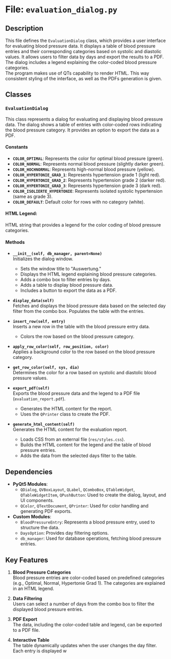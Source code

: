 # File: `evaluation_dialog.py`

## Description

This file defines the `EvaluationDialog` class, which provides a user
interface for evaluating blood pressure data. It displays a table of
blood pressure entries and their corresponding categories based on
systolic and diastolic values. It allows users to filter data by days
and export the results to a PDF. The dialog includes a legend explaining
the color-coded blood pressure categories.\
The program makes use of QTs capability to render HTML. This way
consistent styling of the interface, as well as the PDFs generation is
given.

## **Classes**

### **`EvaluationDialog`**

This class represents a dialog for evaluating and displaying blood
pressure data. The dialog shows a table of entries with color-coded rows
indicating the blood pressure category. It provides an option to export
the data as a PDF.

#### **Constants**

-   **`COLOR_OPTIMAL`**: Represents the color for optimal blood pressure
    (green).
-   **`COLOR_NORMAL`**: Represents normal blood pressure (slightly
    darker green).
-   **`COLOR_HOCHNORMAL`**: Represents high-normal blood pressure
    (yellow).
-   **`COLOR_HYPERTONIE_GRAD_1`**: Represents hypertension grade 1
    (light red).
-   **`COLOR_HYPERTONIE_GRAD_2`**: Represents hypertension grade 2
    (darker red).
-   **`COLOR_HYPERTONIE_GRAD_3`**: Represents hypertension grade 3 (dark
    red).
-   **`COLOR_ISOLIERTE_HYPERTONIE`**: Represents isolated systolic
    hypertension (same as grade 3).
-   **`COLOR_DEFAULT`**: Default color for rows with no category
    (white).

#### **HTML Legend**:

HTML string that provides a legend for the color coding of blood
pressure categories.

#### **Methods**

-   **`__init__(self, db_manager, parent=None)`**\
    Initializes the dialog window.

    -   Sets the window title to "Auswertung."
    -   Displays the HTML legend explaining blood pressure categories.
    -   Adds a combo box to filter entries by days.
    -   Adds a table to display blood pressure data.
    -   Includes a button to export the data as a PDF.

-   **`display_data(self)`**\
    Fetches and displays the blood pressure data based on the selected
    day filter from the combo box. Populates the table with the entries.

-   **`insert_row(self, entry)`**\
    Inserts a new row in the table with the blood pressure entry data.

    -   Colors the row based on the blood pressure category.

-   **`apply_row_color(self, row_position, color)`**\
    Applies a background color to the row based on the blood pressure
    category.

-   **`get_row_color(self, sys, dia)`**\
    Determines the color for a row based on systolic and diastolic blood
    pressure values.

-   **`export_pdf(self)`**\
    Exports the blood pressure data and the legend to a PDF file
    (`evaluation_report.pdf`).

    -   Generates the HTML content for the report.
    -   Uses the `QPrinter` class to create the PDF.

-   **`generate_html_content(self)`**\
    Generates the HTML content for the evaluation report.

    -   Loads CSS from an external file (`res/styles.css`).
    -   Builds the HTML content for the legend and the table of blood
        pressure entries.
    -   Adds the data from the selected days filter to the table.

## **Dependencies**

-   **PyQt5 Modules**:
    -   `QDialog`, `QVBoxLayout`, `QLabel`, `QComboBox`, `QTableWidget`,
        `QTableWidgetItem`, `QPushButton`: Used to create the dialog,
        layout, and UI components.
    -   `QColor`, `QTextDocument`, `QPrinter`: Used for color handling
        and generating PDF exports.
-   **Custom Modules**:
    -   `BloodPressureEntry`: Represents a blood pressure entry, used to
        structure the data.
    -   `DaysOption`: Provides day filtering options.
    -   `db_manager`: Used for database operations, fetching blood
        pressure entries.

## **Key Features**

1.  **Blood Pressure Categories**\
    Blood pressure entries are color-coded based on predefined
    categories (e.g., Optimal, Normal, Hypertonie Grad 1). The
    categories are explained in an HTML legend.

2.  **Data Filtering**\
    Users can select a number of days from the combo box to filter the
    displayed blood pressure entries.

3.  **PDF Export**\
    The data, including the color-coded table and legend, can be
    exported to a PDF file.

4.  **Interactive Table**\
    The table dynamically updates when the user changes the day filter.
    Each entry is displayed w
